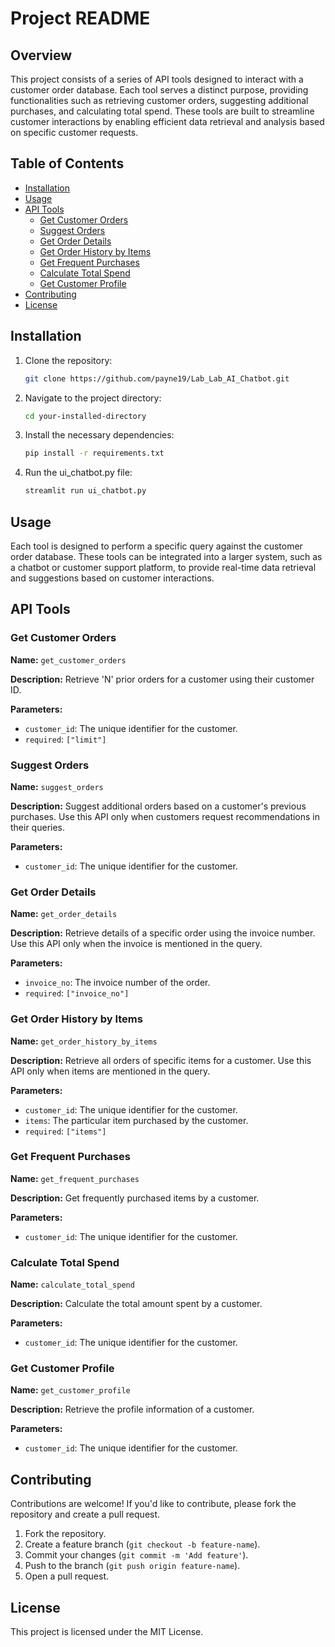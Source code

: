 # Project README

## Overview

This project consists of a series of API tools designed to interact with a customer order database. Each tool serves a distinct purpose, providing functionalities such as retrieving customer orders, suggesting additional purchases, and calculating total spend. These tools are built to streamline customer interactions by enabling efficient data retrieval and analysis based on specific customer requests.

## Table of Contents

- [Installation](#installation)
- [Usage](#usage)
- [API Tools](#api-tools)
  - [Get Customer Orders](#get-customer-orders)
  - [Suggest Orders](#suggest-orders)
  - [Get Order Details](#get-order-details)
  - [Get Order History by Items](#get-order-history-by-items)
  - [Get Frequent Purchases](#get-frequent-purchases)
  - [Calculate Total Spend](#calculate-total-spend)
  - [Get Customer Profile](#get-customer-profile)
- [Contributing](#contributing)
- [License](#license)

## Installation

1. Clone the repository:

   ```bash
   git clone https://github.com/payne19/Lab_Lab_AI_Chatbot.git
   ```

2. Navigate to the project directory:

   ```bash
   cd your-installed-directory
   ```

3. Install the necessary dependencies:

   ```bash
   pip install -r requirements.txt
   ```

4. Run the ui_chatbot.py file:
   ```bash
   streamlit run ui_chatbot.py
   ```

## Usage

Each tool is designed to perform a specific query against the customer order database. These tools can be integrated into a larger system, such as a chatbot or customer support platform, to provide real-time data retrieval and suggestions based on customer interactions.

## API Tools

### Get Customer Orders

**Name:** `get_customer_orders`

**Description:** Retrieve 'N' prior orders for a customer using their customer ID.

**Parameters:**
- `customer_id`: The unique identifier for the customer.
- `required`: `["limit"]`

### Suggest Orders

**Name:** `suggest_orders`

**Description:** Suggest additional orders based on a customer's previous purchases. Use this API only when customers request recommendations in their queries.

**Parameters:**
- `customer_id`: The unique identifier for the customer.

### Get Order Details

**Name:** `get_order_details`

**Description:** Retrieve details of a specific order using the invoice number. Use this API only when the invoice is mentioned in the query.

**Parameters:**
- `invoice_no`: The invoice number of the order.
- `required`: `["invoice_no"]`

### Get Order History by Items

**Name:** `get_order_history_by_items`

**Description:** Retrieve all orders of specific items for a customer. Use this API only when items are mentioned in the query.

**Parameters:**
- `customer_id`: The unique identifier for the customer.
- `items`: The particular item purchased by the customer.
- `required`: `["items"]`

### Get Frequent Purchases

**Name:** `get_frequent_purchases`

**Description:** Get frequently purchased items by a customer.

**Parameters:**
- `customer_id`: The unique identifier for the customer.

### Calculate Total Spend

**Name:** `calculate_total_spend`

**Description:** Calculate the total amount spent by a customer.

**Parameters:**
- `customer_id`: The unique identifier for the customer.

### Get Customer Profile

**Name:** `get_customer_profile`

**Description:** Retrieve the profile information of a customer.

**Parameters:**
- `customer_id`: The unique identifier for the customer.

## Contributing

Contributions are welcome! If you'd like to contribute, please fork the repository and create a pull request.

1. Fork the repository.
2. Create a feature branch (`git checkout -b feature-name`).
3. Commit your changes (`git commit -m 'Add feature'`).
4. Push to the branch (`git push origin feature-name`).
5. Open a pull request.

## License

This project is licensed under the MIT License.
